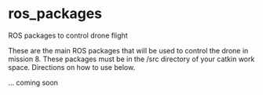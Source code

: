 # ros_packages
ROS packages to control drone flight

These are the main ROS packages that will be used to control the drone
in mission 8. These packages must be in the /src directory of your catkin
work space. Directions on how to use below.

... coming soon
